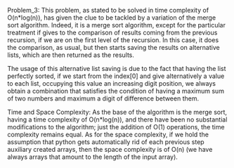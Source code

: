 Problem_3:
This problem, as stated to be solved in time complexity of O(n*log(n)), has given the clue to be tackled by 
a variation of the merge sort algorithm. Indeed, it is a merge sort algorithm, except for the particular 
treatment if gives to the comparison of results coming from the previous recursion, if we are on the first 
level of the recursion. In this case, it does the comparison, as usual, but then starts saving the results on 
alternative lists, which are then returned as the results.

The usage of this alternative list saving is due to the fact that having the list perfectly sorted, if we start 
from the index[0] and give alternatively a value to each list, occupying this value an increasing digit position, 
we always obtain a combination that satisfies the condition of having a maximum sum of two numbers and maximum a 
digit of difference between them.

Time and Space Complexity:
As the base of the algorithm is the merge sort, having a time complexity of O(n*log(n)), and there have been no 
substantial modifications to the algorithm; just the addition of O(1) operations, the time complexity remains 
equal. As for the space complexity, if we hold the assumption that python gets automatically rid of each previous 
step auxiliary created arrays, then the space complexity is of O(n) (we have always arrays that amount to the length 
of the input array).
